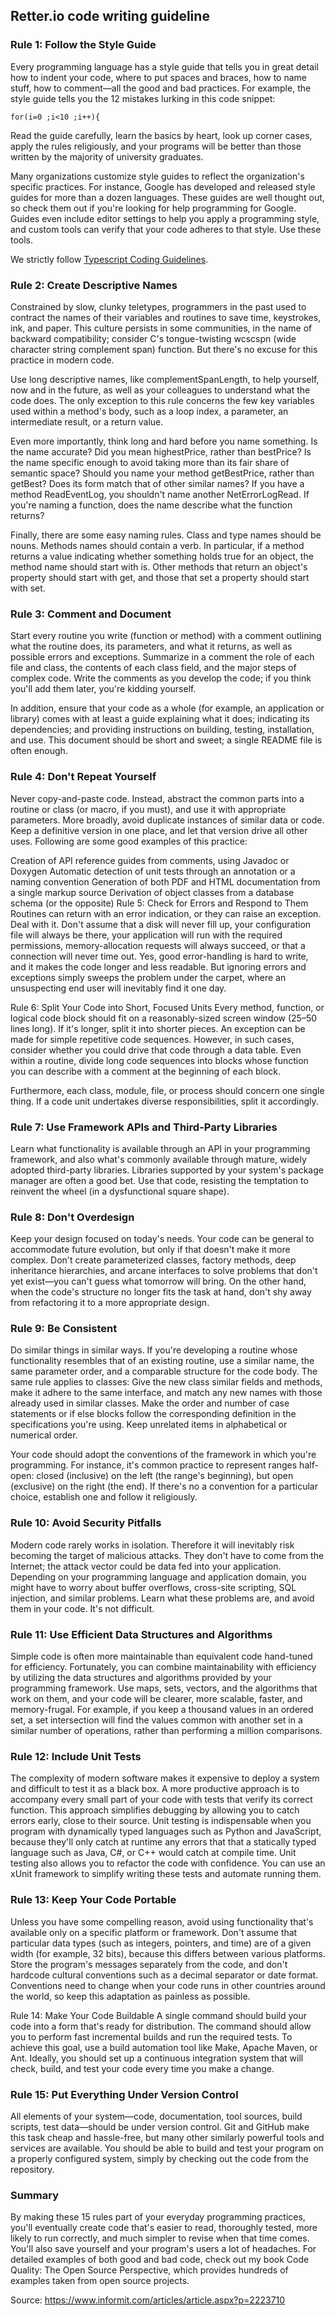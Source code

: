 ## Retter.io code writing guideline

### Rule 1: Follow the Style Guide
Every programming language has a style guide that tells you in great detail how to indent your code, where to put spaces and braces, how to name stuff, how to comment—all the good and bad practices. For example, the style guide tells you the 12 mistakes lurking in this code snippet:

`for(i=0 ;i<10 ;i++){`

Read the guide carefully, learn the basics by heart, look up corner cases, apply the rules religiously, and your programs will be better than those written by the majority of university graduates.

Many organizations customize style guides to reflect the organization's specific practices. For instance, Google has developed and released style guides for more than a dozen languages. These guides are well thought out, so check them out if you're looking for help programming for Google. Guides even include editor settings to help you apply a programming style, and custom tools can verify that your code adheres to that style. Use these tools.

We strictly follow [Typescript Coding Guidelines](https://github.com/microsoft/TypeScript/wiki/Coding-guidelines).

### Rule 2: Create Descriptive Names
Constrained by slow, clunky teletypes, programmers in the past used to contract the names of their variables and routines to save time, keystrokes, ink, and paper. This culture persists in some communities, in the name of backward compatibility; consider C's tongue-twisting wcscspn (wide character string complement span) function. But there's no excuse for this practice in modern code.

Use long descriptive names, like complementSpanLength, to help yourself, now and in the future, as well as your colleagues to understand what the code does. The only exception to this rule concerns the few key variables used within a method's body, such as a loop index, a parameter, an intermediate result, or a return value.

Even more importantly, think long and hard before you name something. Is the name accurate? Did you mean highestPrice, rather than bestPrice? Is the name specific enough to avoid taking more than its fair share of semantic space? Should you name your method getBestPrice, rather than getBest? Does its form match that of other similar names? If you have a method ReadEventLog, you shouldn't name another NetErrorLogRead. If you're naming a function, does the name describe what the function returns?

Finally, there are some easy naming rules. Class and type names should be nouns. Methods names should contain a verb. In particular, if a method returns a value indicating whether something holds true for an object, the method name should start with is. Other methods that return an object's property should start with get, and those that set a property should start with set.

### Rule 3: Comment and Document
Start every routine you write (function or method) with a comment outlining what the routine does, its parameters, and what it returns, as well as possible errors and exceptions. Summarize in a comment the role of each file and class, the contents of each class field, and the major steps of complex code. Write the comments as you develop the code; if you think you'll add them later, you're kidding yourself.

In addition, ensure that your code as a whole (for example, an application or library) comes with at least a guide explaining what it does; indicating its dependencies; and providing instructions on building, testing, installation, and use. This document should be short and sweet; a single README file is often enough.

### Rule 4: Don't Repeat Yourself
Never copy-and-paste code. Instead, abstract the common parts into a routine or class (or macro, if you must), and use it with appropriate parameters. More broadly, avoid duplicate instances of similar data or code. Keep a definitive version in one place, and let that version drive all other uses. Following are some good examples of this practice:

Creation of API reference guides from comments, using Javadoc or Doxygen
Automatic detection of unit tests through an annotation or a naming convention
Generation of both PDF and HTML documentation from a single markup source
Derivation of object classes from a database schema (or the opposite)
Rule 5: Check for Errors and Respond to Them
Routines can return with an error indication, or they can raise an exception. Deal with it. Don't assume that a disk will never fill up, your configuration file will always be there, your application will run with the required permissions, memory-allocation requests will always succeed, or that a connection will never time out. Yes, good error-handling is hard to write, and it makes the code longer and less readable. But ignoring errors and exceptions simply sweeps the problem under the carpet, where an unsuspecting end user will inevitably find it one day.

Rule 6: Split Your Code into Short, Focused Units
Every method, function, or logical code block should fit on a reasonably-sized screen window (25–50 lines long). If it's longer, split it into shorter pieces. An exception can be made for simple repetitive code sequences. However, in such cases, consider whether you could drive that code through a data table. Even within a routine, divide long code sequences into blocks whose function you can describe with a comment at the beginning of each block.

Furthermore, each class, module, file, or process should concern one single thing. If a code unit undertakes diverse responsibilities, split it accordingly.

### Rule 7: Use Framework APIs and Third-Party Libraries
Learn what functionality is available through an API in your programming framework, and also what's commonly available through mature, widely adopted third-party libraries. Libraries supported by your system's package manager are often a good bet. Use that code, resisting the temptation to reinvent the wheel (in a dysfunctional square shape).

### Rule 8: Don't Overdesign
Keep your design focused on today's needs. Your code can be general to accommodate future evolution, but only if that doesn't make it more complex. Don't create parameterized classes, factory methods, deep inheritance hierarchies, and arcane interfaces to solve problems that don't yet exist—you can't guess what tomorrow will bring. On the other hand, when the code's structure no longer fits the task at hand, don't shy away from refactoring it to a more appropriate design.

### Rule 9: Be Consistent
Do similar things in similar ways. If you're developing a routine whose functionality resembles that of an existing routine, use a similar name, the same parameter order, and a comparable structure for the code body. The same rule applies to classes: Give the new class similar fields and methods, make it adhere to the same interface, and match any new names with those already used in similar classes. Make the order and number of case statements or if else blocks follow the corresponding definition in the specifications you're using. Keep unrelated items in alphabetical or numerical order.

Your code should adopt the conventions of the framework in which you're programming. For instance, it's common practice to represent ranges half-open: closed (inclusive) on the left (the range's beginning), but open (exclusive) on the right (the end). If there's no a convention for a particular choice, establish one and follow it religiously.

### Rule 10: Avoid Security Pitfalls
Modern code rarely works in isolation. Therefore it will inevitably risk becoming the target of malicious attacks. They don't have to come from the Internet; the attack vector could be data fed into your application. Depending on your programming language and application domain, you might have to worry about buffer overflows, cross-site scripting, SQL injection, and similar problems. Learn what these problems are, and avoid them in your code. It's not difficult.

### Rule 11: Use Efficient Data Structures and Algorithms
Simple code is often more maintainable than equivalent code hand-tuned for efficiency. Fortunately, you can combine maintainability with efficiency by utilizing the data structures and algorithms provided by your programming framework. Use maps, sets, vectors, and the algorithms that work on them, and your code will be clearer, more scalable, faster, and memory-frugal. For example, if you keep a thousand values in an ordered set, a set intersection will find the values common with another set in a similar number of operations, rather than performing a million comparisons.

### Rule 12: Include Unit Tests
The complexity of modern software makes it expensive to deploy a system and difficult to test it as a black box. A more productive approach is to accompany every small part of your code with tests that verify its correct function. This approach simplifies debugging by allowing you to catch errors early, close to their source. Unit testing is indispensable when you program with dynamically typed languages such as Python and JavaScript, because they'll only catch at runtime any errors that that a statically typed language such as Java, C#, or C++ would catch at compile time. Unit testing also allows you to refactor the code with confidence. You can use an xUnit framework to simplify writing these tests and automate running them.

### Rule 13: Keep Your Code Portable
Unless you have some compelling reason, avoid using functionality that's available only on a specific platform or framework. Don't assume that particular data types (such as integers, pointers, and time) are of a given width (for example, 32 bits), because this differs between various platforms. Store the program's messages separately from the code, and don't hardcode cultural conventions such as a decimal separator or date format. Conventions need to change when your code runs in other countries around the world, so keep this adaptation as painless as possible.

Rule 14: Make Your Code Buildable
A single command should build your code into a form that's ready for distribution. The command should allow you to perform fast incremental builds and run the required tests. To achieve this goal, use a build automation tool like Make, Apache Maven, or Ant. Ideally, you should set up a continuous integration system that will check, build, and test your code every time you make a change.

### Rule 15: Put Everything Under Version Control
All elements of your system—code, documentation, tool sources, build scripts, test data—should be under version control. Git and GitHub make this task cheap and hassle-free, but many other similarly powerful tools and services are available. You should be able to build and test your program on a properly configured system, simply by checking out the code from the repository.

### Summary
By making these 15 rules part of your everyday programming practices, you'll eventually create code that's easier to read, thoroughly tested, more likely to run correctly, and much simpler to revise when that time comes. You'll also save yourself and your program's users a lot of headaches. For detailed examples of both good and bad code, check out my book Code Quality: The Open Source Perspective, which provides hundreds of examples taken from open source projects.

Source: https://www.informit.com/articles/article.aspx?p=2223710